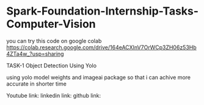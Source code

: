 # Spark-Foundation-Internship-Tasks-Computer-Vision
you can try this code on google colab https://colab.research.google.com/drive/164eACXInV7OrWCp3ZH06z53Hb4ZTa4w_?usp=sharing

TASK-1
Object Detection Using Yolo

using yolo model weights and imageai package so that i can achive more accurate in shorter time

Youtube link:
linkedin link:
github link:
